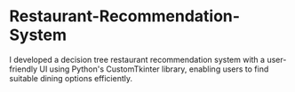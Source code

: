 # Restaurant-Recommendation-System
I developed a decision tree restaurant recommendation system with a user-friendly UI using Python's CustomTkinter library, enabling users to find suitable dining options efficiently.
